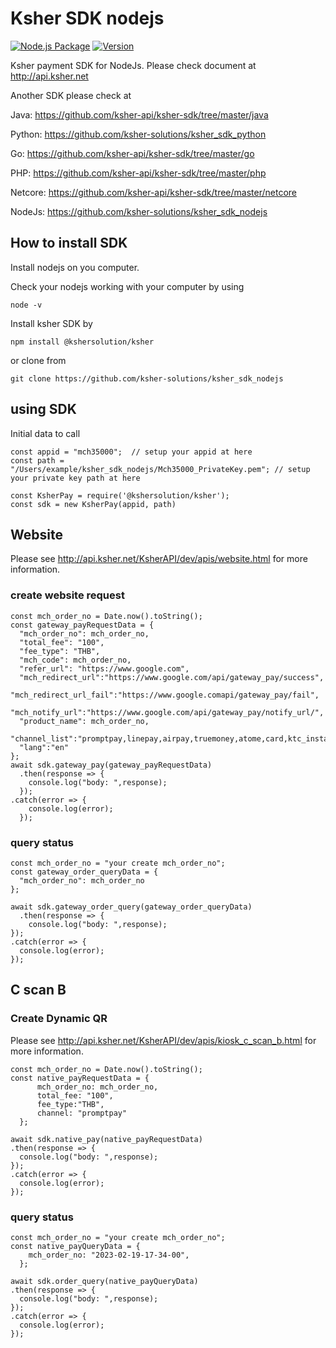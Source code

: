  
# Ksher SDK nodejs
[![Node.js Package](https://github.com/ksher-solutions/ksher_sdk_nodejs/actions/workflows/npm-publish.yml/badge.svg)](https://github.com/ksher-solutions/ksher_sdk_nodejs/actions/workflows/npm-publish.yml)
[![Version](https://img.shields.io/npm/v/@kshersolution/ksher)](https://www.npmjs.com/package/@kshersolution/ksher)

Ksher payment SDK for NodeJs. Please check document at http://api.ksher.net

Another SDK please check at

Java: https://github.com/ksher-api/ksher-sdk/tree/master/java

Python: https://github.com/ksher-solutions/ksher_sdk_python

Go: https://github.com/ksher-api/ksher-sdk/tree/master/go

PHP: https://github.com/ksher-api/ksher-sdk/tree/master/php

Netcore: https://github.com/ksher-api/ksher-sdk/tree/master/netcore

NodeJs: https://github.com/ksher-solutions/ksher_sdk_nodejs

## How to install SDK

Install nodejs on you computer.

Check your nodejs working with your computer by using

```
node -v
```

Install ksher SDK by 

```
npm install @kshersolution/ksher
```
or clone from

```
git clone https://github.com/ksher-solutions/ksher_sdk_nodejs
```

## using SDK

Initial data to call

```
const appid = "mch35000";  // setup your appid at here
const path = "/Users/example/ksher_sdk_nodejs/Mch35000_PrivateKey.pem"; // setup your private key path at here

const KsherPay = require('@kshersolution/ksher');
const sdk = new KsherPay(appid, path)
```

## Website

Please see http://api.ksher.net/KsherAPI/dev/apis/website.html for more information.

### create website request
```
const mch_order_no = Date.now().toString();
const gateway_payRequestData = {   
  "mch_order_no": mch_order_no,
  "total_fee": "100",
  "fee_type": "THB",
  "mch_code": mch_order_no,
  "refer_url": "https://www.google.com",
  "mch_redirect_url":"https://www.google.com/api/gateway_pay/success",
  "mch_redirect_url_fail":"https://www.google.comapi/gateway_pay/fail",
  "mch_notify_url":"https://www.google.com/api/gateway_pay/notify_url/",
  "product_name": mch_order_no,
  "channel_list":"promptpay,linepay,airpay,truemoney,atome,card,ktc_instal,kbank_instal,kcc_instal,kfc_instal,scb_easy,bbl_deeplink,baybank_deeplink,kplus,alipay,wechat,card,ktc_instal,kbank_instal,kcc_instal,kfc_instal",
  "lang":"en"
};
await sdk.gateway_pay(gateway_payRequestData)
  .then(response => {
    console.log("body: ",response);
  });
.catch(error => {
    console.log(error);
  });
```
### query status

```
const mch_order_no = "your create mch_order_no";
const gateway_order_queryData = {   
  "mch_order_no": mch_order_no
};

await sdk.gateway_order_query(gateway_order_queryData)
  .then(response => {
    console.log("body: ",response);
});
.catch(error => {
  console.log(error);
});
```

## C scan B

### Create Dynamic QR
Please see http://api.ksher.net/KsherAPI/dev/apis/kiosk_c_scan_b.html for more information.
```
const mch_order_no = Date.now().toString();
const native_payRequestData = {
      mch_order_no: mch_order_no,
      total_fee: "100",
      fee_type:"THB",
      channel: "promptpay"
  };

await sdk.native_pay(native_payRequestData)
.then(response => {
  console.log("body: ",response);
});
.catch(error => {
  console.log(error);
});
```

### query status

```
const mch_order_no = "your create mch_order_no";
const native_payQueryData = {
    mch_order_no: "2023-02-19-17-34-00",
  };

await sdk.order_query(native_payQueryData)
.then(response => {
  console.log("body: ",response);
});
.catch(error => {
  console.log(error);
});
```